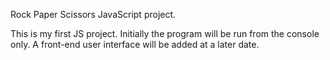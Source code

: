 Rock Paper Scissors JavaScript project.

This is my first JS project.
Initially the program will be run from the console only.
A front-end user interface will be added at a later date.